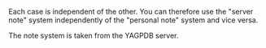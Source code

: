 Each case is independent of the other. You can therefore use the "server note" system independently of the "personal note" system and vice versa.

The note system is taken from the YAGPDB server. 
